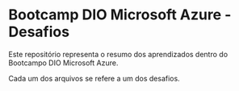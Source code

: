 # Bootcamp DIO Microsoft Azure - Desafios

Este repositório representa o resumo dos aprendizados dentro do Bootcampo DIO Microsoft Azure.

Cada um dos arquivos se refere a um dos desafios.
